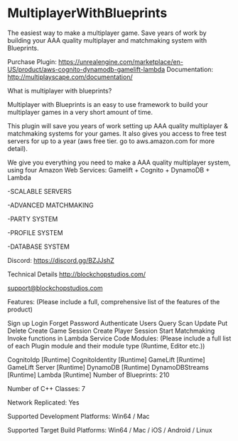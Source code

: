 # MultiplayerWithBlueprints
The easiest way to make a multiplayer game. Save years of work by building your AAA quality multiplayer and matchmaking system with Blueprints.

Purchase Plugin: https://unrealengine.com/marketplace/en-US/product/aws-cognito-dynamodb-gamelift-lambda
Documentation: http://multiplayscape.com/documentation/ 

What is multiplayer with blueprints?

Multiplayer with Blueprints is an easy to use framework to build your multiplayer games in a very short amount of time.

This plugin will save you years of work setting up AAA quality multiplayer & matchmaking systems for your games. It also gives you access to free test servers for up to a year (aws free tier. go to aws.amazon.com for more detail).

We give you everything you need to make a AAA quality multiplayer system, using four Amazon Web Services: Gamelift + Cognito + DynamoDB + Lambda

-SCALABLE SERVERS

-ADVANCED MATCHMAKING

-PARTY SYSTEM

-PROFILE SYSTEM

-DATABASE SYSTEM

Discord: https://discord.gg/BZJJshZ

Technical Details
http://blockchopstudios.com/

support@blockchopstudios.com

Features: (Please include a full, comprehensive list of the features of the product)

Sign up
Login
Forget Password
Authenticate Users
Query
Scan
Update
Put
Delete
Create Game Session
Create Player Session
Start Matchmaking
Invoke functions in Lambda Service
Code Modules: (Please include a full list of each Plugin module and their module type (Runtime, Editor etc.))

CognitoIdp [Runtime]
CognitoIdentity [Runtime]
GameLift [Runtime]
GameLift Server [Runtime]
DynamoDB [Runtime]
DynamoDBStreams [Runtime]
Lambda [Runtime]
Number of Blueprints: 210

Number of C++ Classes: 7

Network Replicated: Yes

Supported Development Platforms: Win64 / Mac

Supported Target Build Platforms: Win64 / Mac / iOS / Android / Linux
